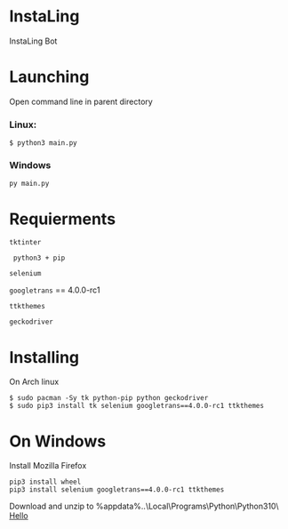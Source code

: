 # InstaLing

InstaLing Bot

# Launching
Open command line in parent directory
### Linux:
```
$ python3 main.py
```
### Windows
```
py main.py
```
# Requierments

``` tktinter ```

``` python3 + pip```

``` selenium ```

``` googletrans ``` == 4.0.0-rc1

``` ttkthemes ```

``` geckodriver ```

# Installing

On Arch linux

```
$ sudo pacman -Sy tk python-pip python geckodriver
$ sudo pip3 install tk selenium googletrans==4.0.0-rc1 ttkthemes
```

# On Windows
Install Mozilla Firefox

```
pip3 install wheel
pip3 install selenium googletrans==4.0.0-rc1 ttkthemes
```

Download and unzip to %appdata%\..\Local\Programs\Python\Python310\ [Hello](https://github.com/mozilla/geckodriver/releases)
